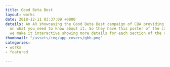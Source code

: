 ```yaml
---
title: Good Beta Best
layout: works
date: 2018-12-11 03:37:09 +0000
details: An AR showcasing the Good Beta Best campaign of CBA providing information
  on what you need to know about it. So they have this poster of the campaign and
  we make it interactive showing more details for each section of the campaign.
thumbnail: "/assets/img/app-covers/gbb.png"
categories:
- works
- featured

---
```

